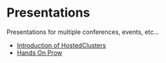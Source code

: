 # Presentations

Presentations for multiple conferences, events, etc...

- [Introduction of HostedClusters](https://go-talks.appspot.com/github.com/jparrill/presentations/IntroductionToHostedClusters/introduction-to-hostedcluster.slide)
- [Hands On Prow](https://go-talks.appspot.com/github.com/jparrill/presentations/IntroductionToHostedClusters/introduction-to-hostedcluster.slide)

